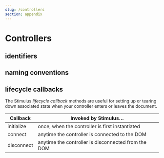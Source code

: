 ```yaml
---
slug: /controllers
section: appendix
---
```


# Controllers

## identifiers

## naming conventions

## lifecycle callbacks

The Stimulus _lifecycle callback_ methods are useful for setting up or tearing down associated state when your controller enters or leaves the document.

Callback   | Invoked by Stimulus…
---------- | --------------------
initialize | once, when the controller is first instantiated
connect    | anytime the controller is connected to the DOM
disconnect | anytime the controller is disconnected from the DOM
